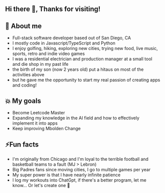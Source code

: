 ## Hi there 👋, Thanks for visiting!

## 💬 About me
 * Full-stack software developer based out of San Diego, CA
 * I mostly code in Javascript/TypeScript and Python
 * I enjoy golfing, hiking, exploring new cities, trying new food, live music, sports, retro and indie video games
 * I was a residential electrician and production manager at a small tool and die shop in my past life
 * the birth of my son (now 2 years old) put a hitaus on most of the activities above
 * but he gave me the opportunity to start my real passion of creating apps and coding!

## 💥 My goals
 * Become Leetcode Master
 * Expanding my knowledge in the AI field and how to effectively implement it into apps
 * Keep improving Mbolden Change

## ⚡Fun facts
 * I'm originally from Chicago and I'm loyal to the terrible football and basketball teams to a fault (MJ > Lebron)
 * Big Padres fans since moving cities, I go to multiple games per year
 * My super power is that I have nearly infinite patience
 * I log my workouts into ChatGpt, if there's a better program, let me know... Or let's create one 👀
<!--
**JohnW44/JohnW44** is a ✨ _special_ ✨ repository because its `README.md` (this file) appears on your GitHub profile.

Here are some ideas to get you started:

- 🔭 I’m currently working on ...
- 🌱 I’m currently learning ...
- 👯 I’m looking to collaborate on ...
- 🤔 I’m looking for help with ...
- 💬 Ask me about ...
- 📫 How to reach me: ...
- 😄 Pronouns: ...
- ⚡ Fun fact: ...
-->
